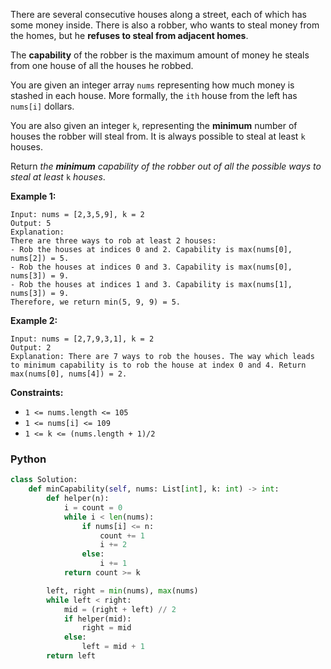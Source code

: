 There are several consecutive houses along a street, each of which has some money inside. There is also a robber, who wants to steal money from the homes, but he  **refuses to steal from adjacent homes**.

The  **capability**  of the robber is the maximum amount of money he steals from one house of all the houses he robbed.

You are given an integer array  `nums`  representing how much money is stashed in each house. More formally, the  `ith`  house from the left has  `nums[i]`  dollars.

You are also given an integer  `k`, representing the  **minimum**  number of houses the robber will steal from. It is always possible to steal at least  `k`  houses.

Return  _the  **minimum**  capability of the robber out of all the possible ways to steal at least_ `k` _houses_.

**Example 1:**
```
Input: nums = [2,3,5,9], k = 2
Output: 5
Explanation: 
There are three ways to rob at least 2 houses:
- Rob the houses at indices 0 and 2. Capability is max(nums[0], nums[2]) = 5.
- Rob the houses at indices 0 and 3. Capability is max(nums[0], nums[3]) = 9.
- Rob the houses at indices 1 and 3. Capability is max(nums[1], nums[3]) = 9.
Therefore, we return min(5, 9, 9) = 5.
```

**Example 2:**
```
Input: nums = [2,7,9,3,1], k = 2
Output: 2
Explanation: There are 7 ways to rob the houses. The way which leads to minimum capability is to rob the house at index 0 and 4. Return max(nums[0], nums[4]) = 2.
```

**Constraints:**

-   `1 <= nums.length <= 105`
-   `1 <= nums[i] <= 109`
-   `1 <= k <= (nums.length + 1)/2`


### Python

```python
class Solution:
    def minCapability(self, nums: List[int], k: int) -> int:
        def helper(n):
            i = count = 0
            while i < len(nums):
                if nums[i] <= n:
                    count += 1
                    i += 2
                else:
                    i += 1
            return count >= k

        left, right = min(nums), max(nums)
        while left < right:
            mid = (right + left) // 2
            if helper(mid):
                right = mid
            else:
                left = mid + 1
        return left
```